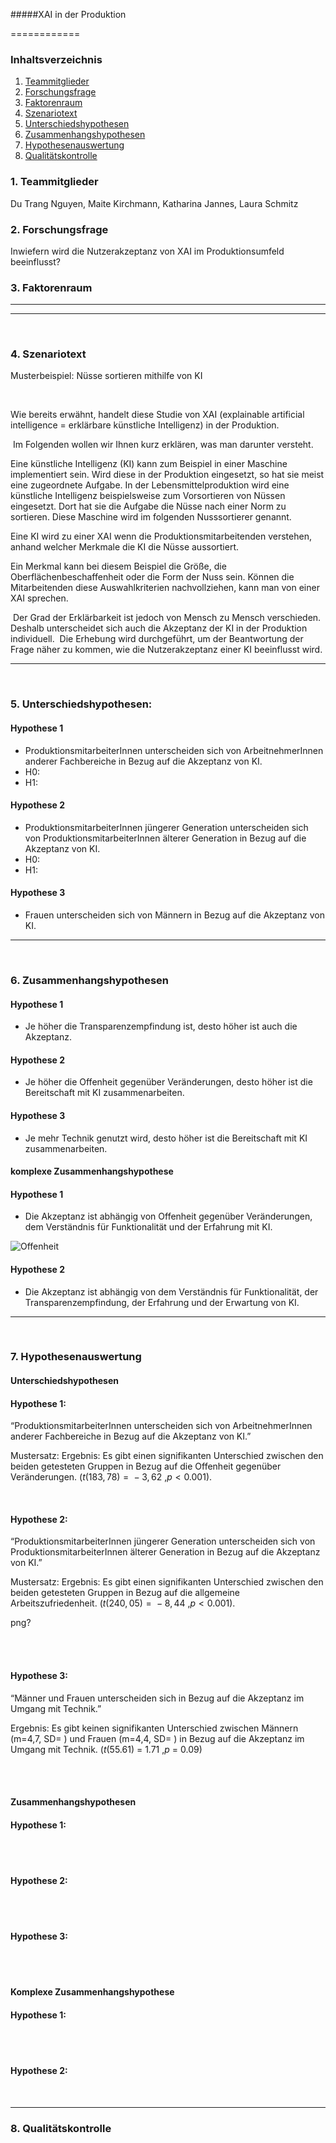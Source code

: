 #####XAI in der Produktion

============

### Inhaltsverzeichnis

1.  [Teammitglieder](#1-teammitglieder)
2.  [Forschungsfrage](#2-forschungsfrage)
3.  [Faktorenraum](#3-faktorenraum)
4.  [Szenariotext](#4-szenariotext)
5.  [Unterschiedshypothesen](#5-unterschiedshypothesen)
6.  [Zusammenhangshypothesen](#6-zusammenhangshypothesen)
7.  [Hypothesenauswertung](#7-hypothesenauswertung)
8.  [Qualitätskontrolle](#8-qualitätskontrolle)

### 1. Teammitglieder

Du Trang Nguyen, Maite Kirchmann, Katharina Jannes, Laura Schmitz

### 2. Forschungsfrage

Inwiefern wird die Nutzerakzeptanz von XAI im Produktionsumfeld beeinflusst?

### 3. Faktorenraum



------------------------------------------------------------------------


-----------------------------------------

<br>

### 4. Szenariotext

Musterbeispiel: Nüsse sortieren mithilfe von KI​

​

Wie bereits erwähnt, handelt diese Studie von XAI (explainable artificial intelligence = erklärbare künstliche Intelligenz) in der Produktion.​

​
Im Folgenden wollen wir Ihnen kurz erklären, was man darunter versteht. ​

Eine künstliche Intelligenz (KI) kann zum Beispiel in einer Maschine implementiert sein. Wird diese in der Produktion eingesetzt, so hat sie meist eine zugeordnete Aufgabe. In der Lebensmittelproduktion wird eine künstliche Intelligenz beispielsweise zum Vorsortieren von Nüssen eingesetzt. Dort hat sie die Aufgabe die Nüsse nach einer Norm zu sortieren. Diese Maschine wird im folgenden Nusssortierer genannt.    ​

Eine KI wird zu einer XAI wenn die Produktionsmitarbeitenden verstehen, anhand welcher Merkmale die KI die Nüsse aussortiert. ​

Ein Merkmal kann bei diesem Beispiel die Größe, die Oberflächenbeschaffenheit oder die Form der Nuss sein. Können die Mitarbeitenden diese Auswahlkriterien nachvollziehen, kann man von einer XAI sprechen. ​

​
Der Grad der Erklärbarkeit ist jedoch von Mensch zu Mensch verschieden. Deshalb unterscheidet sich auch die Akzeptanz der KI in der Produktion individuell.​
​
Die Erhebung wird durchgeführt, um der Beantwortung der Frage näher zu kommen, wie die Nutzerakzeptanz einer KI beeinflusst wird.

------------------------------------------------------------------------

<br>

### 5. Unterschiedshypothesen:

#### Hypothese 1

-   ProduktionsmitarbeiterInnen unterscheiden sich von ArbeitnehmerInnen anderer Fachbereiche in Bezug auf die Akzeptanz von KI.
-   H0: 
-   H1: 



#### Hypothese 2

-   ProduktionsmitarbeiterInnen jüngerer Generation unterscheiden sich von ProduktionsmitarbeiterInnen älterer Generation in Bezug auf die Akzeptanz von KI.
-   H0: 
-   H1: 


#### Hypothese 3

-   Frauen unterscheiden sich von Männern in Bezug auf die Akzeptanz von KI.




------------------------------------------------------------------------

<br>

### 6. Zusammenhangshypothesen

#### Hypothese 1

-   Je höher die Transparenzempfindung ist, desto höher ist auch die Akzeptanz.



#### Hypothese 2

-   Je höher die Offenheit gegenüber Veränderungen, desto höher ist die Bereitschaft mit KI zusammenarbeiten. 



#### Hypothese 3

-   Je mehr Technik genutzt wird, desto höher ist die Bereitschaft mit KI zusammenarbeiten. 

#### komplexe Zusammenhangshypothese

#### Hypothese 1

-   Die Akzeptanz ist abhängig von Offenheit gegenüber Veränderungen, dem Verständnis für Funktionalität und der Erfahrung mit KI.

![Offenheit](Visualisierung/LinReg_Offenheit_AKZ_KI.png)

#### Hypothese 2

-   Die Akzeptanz ist abhängig von dem Verständnis für Funktionalität, der Transparenzempfindung, der Erfahrung und der Erwartung von KI. 



------------------------------------------------------------------------

<br>

### 7. Hypothesenauswertung

#### Unterschiedshypothesen

#### Hypothese 1:

“ProduktionsmitarbeiterInnen unterscheiden sich von ArbeitnehmerInnen anderer Fachbereiche in Bezug auf die Akzeptanz von KI.”

Mustersatz: Ergebnis: Es gibt einen signifikanten Unterschied zwischen den beiden
getesteten Gruppen in Bezug auf die Offenheit gegenüber Veränderungen.
(*t*(183, 78) =  − 3, 62 ,*p* &lt; 0.001).

<br>

#### Hypothese 2:

“ProduktionsmitarbeiterInnen jüngerer Generation unterscheiden sich von ProduktionsmitarbeiterInnen älterer Generation in Bezug auf die Akzeptanz von KI.”

Mustersatz: Ergebnis: Es gibt einen signifikanten Unterschied zwischen den beiden
getesteten Gruppen in Bezug auf die allgemeine Arbeitszufriedenheit.
(*t*(240, 05) =  − 8, 44 ,*p* &lt; 0.001).

png?

<br> <br>

#### Hypothese 3:

“Männer und Frauen unterscheiden sich in Bezug auf die Akzeptanz im Umgang mit Technik.”

Ergebnis: Es gibt keinen signifikanten Unterschied zwischen Männern (m=4,7, SD= ) und Frauen (m=4,4, SD= ) in Bezug auf die Akzeptanz im Umgang mit Technik. 
(*t*(55.61) = 1.71 ,*p* = 0.09)


<br> <br>

#### Zusammenhangshypothesen

#### Hypothese 1:




<br> <br>

#### Hypothese 2:



<br> <br>

#### Hypothese 3:



<br> <br>

#### Komplexe Zusammenhangshypothese

#### Hypothese 1:



<br> <br>

#### Hypothese 2:


<br>

------------------------------------------------------------------------

### 8. Qualitätskontrolle


